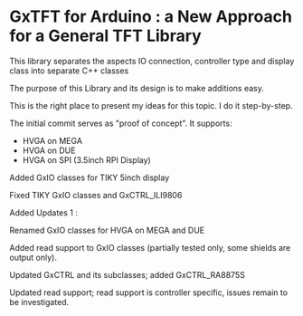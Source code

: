 # GxTFT for Arduino : a New Approach for a General TFT Library

This library separates the aspects IO connection, controller type and display class into separate C++ classes

The purpose of this Library and its design is to make additions easy.

This is the right place to present my ideas for this topic. I do it step-by-step.

The initial commit serves as "proof of concept". It supports:

* HVGA on MEGA
* HVGA on DUE
* HVGA on SPI (3.5inch RPI Display)

Added GxIO classes for TIKY 5inch display

Fixed TIKY GxIO classes and GxCTRL_ILI9806

Added Updates 1 :

Renamed GxIO classes for HVGA on MEGA and DUE

Added read support to GxIO classes (partially tested only, some shields are output only).

Updated GxCTRL and its subclasses; added GxCTRL_RA8875S

Updated read support; read support is controller specific, issues remain to be investigated.
